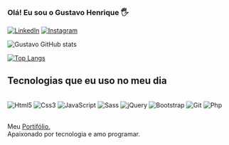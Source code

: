 ### Olá! Eu sou o Gustavo Henrique 🖐️

[![LinkedIn](https://img.shields.io/badge/LinkedIn-0077B5?style=for-the-badge&logo=linkedin&logoColor=white)](https://www.linkedin.com/in/gustavo-henrique-434721278)
[![Instagram](https://img.shields.io/badge/Instagram-E4405F?style=for-the-badge&logo=instagram&logoColor=white)](https://www.instagram.com/guxtavo/)

![Gustavo GitHub stats](https://github-readme-stats.vercel.app/api?username=Guxtavo-Henrique&show_icons=true&theme=dracula)

[![Top Langs](https://github-readme-stats.vercel.app/api/top-langs/?username=Guxtavo-Henrique)](https://github.com/anuraghazra/github-readme-stats)


## Tecnologias que eu uso no meu dia

<div style="display: inline_block"><br>
  <img aling="center" alt="Html5" src="https://img.shields.io/badge/HTML5-E34F26?style=for-the-badge&logo=html5&logoColor=white" />
  <img aling="center" alt="Css3" src="https://img.shields.io/badge/CSS3-1572B6?style=for-the-badge&logo=css3&logoColor=white" />
  <img aling="center" alt="JavaScript" src="https://img.shields.io/badge/JavaScript-F7DF1E?style=for-the-badge&logo=javascript&logoColor=black" />
  <img aling="center" alt="Sass" src="https://img.shields.io/badge/Sass-CC6699?style=for-the-badge&logo=sass&logoColor=white" />
  <img aling="center" alt="jQuery" src="https://img.shields.io/badge/jQuery-0769AD?style=for-the-badge&logo=jquery&logoColor=white" />
  <img aling="center" alt="Bootstrap" src="https://img.shields.io/badge/Bootstrap-563D7C?style=for-the-badge&logo=bootstrap&logoColor=white" />
  <img aling="center" alt="Git" src="https://img.shields.io/badge/GIT-E44C30?style=for-the-badge&logo=git&logoColor=white" />
  <img aling="center" alt="Php" src="https://img.shields.io/badge/PHP-777BB4?style=for-the-badge&logo=php&logoColor=white" />
  
</div><br/>

Meu <a href = https://guxtavo-henrique.github.io/Portifolio/>Portifólio.</a>
<br>
Apaixonado por tecnologia e amo programar.
